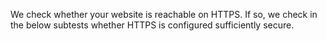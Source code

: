 We check whether your website is reachable on HTTPS. If so, we check in the below subtests whether HTTPS is configured sufficiently secure.
